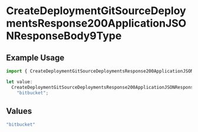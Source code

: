 # CreateDeploymentGitSourceDeploymentsResponse200ApplicationJSONResponseBody9Type

## Example Usage

```typescript
import { CreateDeploymentGitSourceDeploymentsResponse200ApplicationJSONResponseBody9Type } from "@vercel/sdk/models/createdeploymentop.js";

let value:
  CreateDeploymentGitSourceDeploymentsResponse200ApplicationJSONResponseBody9Type =
    "bitbucket";
```

## Values

```typescript
"bitbucket"
```